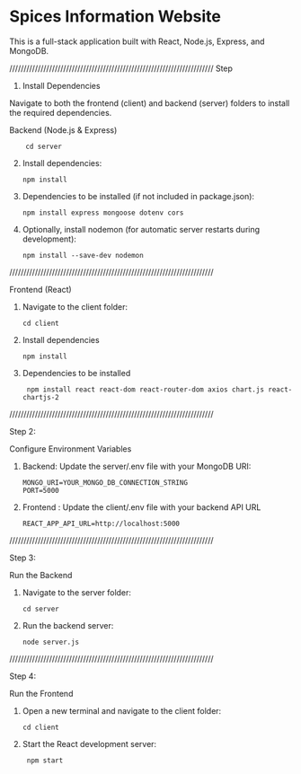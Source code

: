 # Spices Information Website

This is a full-stack application built with React, Node.js, Express, and MongoDB.

//////////////////////////////////////////////////////////////////////// 
Step 

1. Install Dependencies

Navigate to both the frontend (client) and backend (server) folders to install the required dependencies.

Backend (Node.js & Express)

        cd server

2.	Install dependencies:

        npm install

3.	Dependencies to be installed (if not included in package.json):

        npm install express mongoose dotenv cors

4.	Optionally, install nodemon (for automatic server restarts during development):

        npm install --save-dev nodemon

////////////////////////////////////////////////////////////////////////

Frontend (React)

1.	Navigate to the client folder:

        cd client

2.	Install dependencies

        npm install 

3. Dependencies to be installed

        npm install react react-dom react-router-dom axios chart.js react-chartjs-2


////////////////////////////////////////////////////////////////////////

Step 2: 

Configure Environment Variables

1.	Backend: Update the server/.env file with your MongoDB URI:

        MONGO_URI=YOUR_MONGO_DB_CONNECTION_STRING
        PORT=5000

2.  Frontend : Update the client/.env file with your backend API URL

        REACT_APP_API_URL=http://localhost:5000

////////////////////////////////////////////////////////////////////////

Step 3: 

Run the Backend

1.	Navigate to the server folder:

        cd server

2.  Run the backend server:

        node server.js

////////////////////////////////////////////////////////////////////////

Step 4: 

Run the Frontend

1.	Open a new terminal and navigate to the client folder:

        cd client

2. Start the React development server:

        npm start
